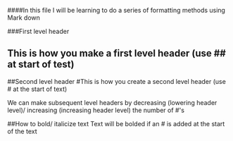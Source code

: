 ####In this file I will be learning to do a series of formatting methods using Mark down 

###First level header
## This is how you make a first level header (use ## at start of test)

##Second level header 
#This is how you create a second level header (use # at the start of text)

We can make subsequent level headers by decreasing (lowering header level)/ increasing (increasing header level) the number of #'s

##How to bold/ italicize text 
Text will be bolded if an # is added at the start of the text 

